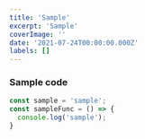 ```yaml
---
title: 'Sample'
excerpt: 'Sample'
coverImage: ''
date: '2021-07-24T00:00:00.000Z'
labels: []
---
```


### Sample code

```javascript
const sample = 'sample';
const sampleFunc = () => {
  console.log('sample');
}
```
